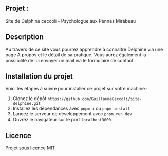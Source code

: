 ## Projet :

Site de Delphine ceccoli - Psychologue aux Pennes Mirabeau

## Description

Au travers de ce site vous pourrez apprendre à connaître Delphine via une page A propos et le détail de sa pratique. Vous aurez également la possibilité de lui envoyer un mail via le formulaire de contact.

## Installation du projet

Voici les étapes à suivre pour installer ce projet sur votre machine :

1. Clonez le dépôt `https://github.com/GuillaumeCeccoli/site-delphine.git`
2. Installez les dépendances avec `pnpm i` ou `pnpm install`
3. Lancez le serveur de développement avec `pnpm run dev`
4. Ouvrez le navigateur sur le port `localhost3000`

## Licence

Projet sous licence MIT

